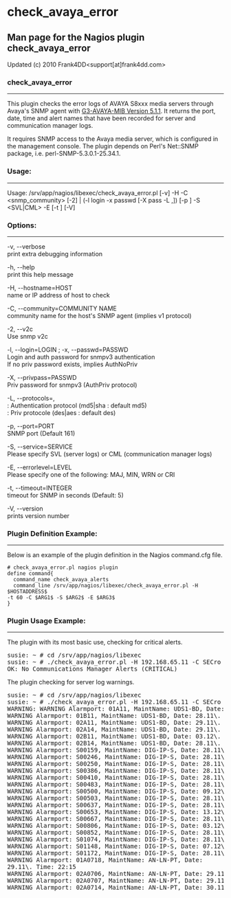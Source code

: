 # check_avaya_error

## Man page for the Nagios plugin check_avaya_error

Updated (c) 2010 Frank4DD<support[at]frank4dd.com>

### check_avaya_error

* * *

This plugin checks the error logs of AVAYA S8xxx media servers through Avaya's SNMP agent with [G3-AVAYA-MIB Version 5.1.1](avaya/g3mib.asn1). It returns the port, date, time and alert names that have been recorded for server and communication manager logs.

It requires SNMP access to the Avaya media server, which is configured in the management console. The plugin depends on Perl's Net::SNMP package, i.e. perl-SNMP-5.3.0.1-25.34.1.

### Usage:

* * *

Usage: /srv/app/nagios/libexec/check_avaya_error.pl [-v] -H <host> -C <snmp_community> [-2] | (-l login -x passwd [-X pass -L <authp>,<privp>]) [-p <port>] -S <SVL|CML> -E <errorlevel> [-t <timeout>] [-V]

### Options:

* * *

-v, --verbose  
      print extra debugging information

-h, --help  
      print this help message

-H, --hostname=HOST  
      name or IP address of host to check

-C, --community=COMMUNITY NAME  
      community name for the host's SNMP agent (implies v1 protocol)

-2, --v2c  
      Use snmp v2c

-l, --login=LOGIN ; -x, --passwd=PASSWD  
      Login and auth password for snmpv3 authentication  
      If no priv password exists, implies AuthNoPriv

-X, --privpass=PASSWD  
      Priv password for snmpv3 (AuthPriv protocol)

-L, --protocols=<authproto>,<privproto>  
      <authproto> : Authentication protocol (md5|sha : default md5)  
      <privproto> : Priv protocole (des|aes : default des)

-p, --port=PORT  
      SNMP port (Default 161)

-S, --service=SERVICE  
      Please specify SVL (server logs) or CML (communication manager logs)

-E, --errorlevel=LEVEL  
      Please specify one of the following: MAJ, MIN, WRN or CRI

-t, --timeout=INTEGER  
      timeout for SNMP in seconds (Default: 5)

-V, --version  
      prints version number

### Plugin Definition Example:

* * *

Below is an example of the plugin definition in the Nagios command.cfg file.

    # check_avaya_error.pl nagios plugin
    define command{
      command_name check_avaya_alerts
      command_line /srv/app/nagios/libexec/check_avaya_error.pl -H $HOSTADDRESS$
    -t 60 -C $ARG1$ -S $ARG2$ -E $ARG3$
    }

### Plugin Usage Example:

* * *

The plugin with its most basic use, checking for critical alerts.

<pre class="code">susie: ~ # cd /srv/app/nagios/libexec
susie: ~ # ./check_avaya_error.pl -H 192.168.65.11 -C SECro -S CML -E CRI
OK: No Communications Manager Alerts (CRITICAL)</pre>

The plugin checking for server log warnings.

<pre class="code">susie: ~ # cd /srv/app/nagios/libexec
susie: ~ # ./check_avaya_error.pl -H 192.168.65.11 -C SECro -S CML -E WRN
WARNING: WARNING Alarmport: 01A11, MaintName: UDS1-BD, Date: 28.11\. Time: 22:17
WARNING Alarmport: 01B11, MaintName: UDS1-BD, Date: 28.11\. Time: 22:17
WARNING Alarmport: 02A11, MaintName: UDS1-BD, Date: 29.11\. Time: 15:32
WARNING Alarmport: 02A14, MaintName: UDS1-BD, Date: 29.11\. Time: 15:32
WARNING Alarmport: 02B11, MaintName: UDS1-BD, Date: 03.12\. Time: 12:08
WARNING Alarmport: 02B14, MaintName: UDS1-BD, Date: 28.11\. Time: 22:17
WARNING Alarmport: S00159, MaintName: DIG-IP-S, Date: 28.11\. Time: 22:21
WARNING Alarmport: S00246, MaintName: DIG-IP-S, Date: 28.11\. Time: 22:21
WARNING Alarmport: S00250, MaintName: DIG-IP-S, Date: 28.11\. Time: 22:21
WARNING Alarmport: S00386, MaintName: DIG-IP-S, Date: 28.11\. Time: 22:21
WARNING Alarmport: S00410, MaintName: DIG-IP-S, Date: 28.11\. Time: 22:21
WARNING Alarmport: S00483, MaintName: DIG-IP-S, Date: 28.11\. Time: 22:21
WARNING Alarmport: S00500, MaintName: DIG-IP-S, Date: 09.12\. Time: 10:50
WARNING Alarmport: S00503, MaintName: DIG-IP-S, Date: 28.11\. Time: 22:21
WARNING Alarmport: S00637, MaintName: DIG-IP-S, Date: 28.11\. Time: 22:21
WARNING Alarmport: S00653, MaintName: DIG-IP-S, Date: 13.12\. Time: 12:52
WARNING Alarmport: S00667, MaintName: DIG-IP-S, Date: 28.11\. Time: 22:21
WARNING Alarmport: S00806, MaintName: DIG-IP-S, Date: 03.12\. Time: 12:57
WARNING Alarmport: S00852, MaintName: DIG-IP-S, Date: 28.11\. Time: 22:21
WARNING Alarmport: S01074, MaintName: DIG-IP-S, Date: 28.11\. Time: 22:21
WARNING Alarmport: S01148, MaintName: DIG-IP-S, Date: 07.12\. Time: 13:21
WARNING Alarmport: S01172, MaintName: DIG-IP-S, Date: 28.11\. Time: 22:21
WARNING Alarmport: 01A0718, MaintName: AN-LN-PT, Date: 
29.11\. Time: 22:15
WARNING Alarmport: 02A0706, MaintName: AN-LN-PT, Date: 29.11\. Time: 22:16
WARNING Alarmport: 02A0707, MaintName: AN-LN-PT, Date: 29.11\. Time: 22:16
WARNING Alarmport: 02A0714, MaintName: AN-LN-PT, Date: 30.11\. Time: 22:15</pre>
